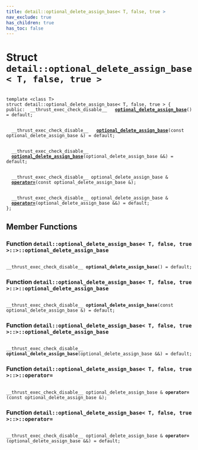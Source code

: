 ```yaml
---
title: detail::optional_delete_assign_base< T, false, true >
nav_exclude: true
has_children: true
has_toc: false
---
```


# Struct `detail::optional_delete_assign_base< T, false, true >`

<code class="doxybook">
<span>template &lt;class T&gt;</span>
<span>struct detail::optional&#95;delete&#95;assign&#95;base&lt; T, false, true &gt; {</span>
<span>public:</span><span>&nbsp;&nbsp;__thrust_exec_check_disable__ </span><span>&nbsp;&nbsp;<b><a href="/api/classes/structdetail_1_1optional__delete__assign__base_3_01t_00_01false_00_01true_01_4.html#function-optional_delete_assign_base">optional&#95;delete&#95;assign&#95;base</a></b>() = default;</span>
<br>
<span>&nbsp;&nbsp;__thrust_exec_check_disable__ </span><span>&nbsp;&nbsp;<b><a href="/api/classes/structdetail_1_1optional__delete__assign__base_3_01t_00_01false_00_01true_01_4.html#function-optional_delete_assign_base">optional&#95;delete&#95;assign&#95;base</a></b>(const optional_delete_assign_base &) = default;</span>
<br>
<span>&nbsp;&nbsp;__thrust_exec_check_disable__ </span><span>&nbsp;&nbsp;<b><a href="/api/classes/structdetail_1_1optional__delete__assign__base_3_01t_00_01false_00_01true_01_4.html#function-optional_delete_assign_base">optional&#95;delete&#95;assign&#95;base</a></b>(optional_delete_assign_base &&) = default;</span>
<br>
<span>&nbsp;&nbsp;__thrust_exec_check_disable__ optional_delete_assign_base & </span><span>&nbsp;&nbsp;<b><a href="/api/classes/structdetail_1_1optional__delete__assign__base_3_01t_00_01false_00_01true_01_4.html#function-operator=">operator=</a></b>(const optional_delete_assign_base &);</span>
<br>
<span>&nbsp;&nbsp;__thrust_exec_check_disable__ optional_delete_assign_base & </span><span>&nbsp;&nbsp;<b><a href="/api/classes/structdetail_1_1optional__delete__assign__base_3_01t_00_01false_00_01true_01_4.html#function-operator=">operator=</a></b>(optional_delete_assign_base &&) = default;</span>
<span>};</span>
</code>

## Member Functions

<h3 id="function-optional_delete_assign_base">
Function <code>detail::optional&#95;delete&#95;assign&#95;base&lt; T, false, true &gt;::&gt;::optional&#95;delete&#95;assign&#95;base</code>
</h3>

<code class="doxybook">
<span>__thrust_exec_check_disable__ </span><span><b>optional_delete_assign_base</b>() = default;</span></code>
<h3 id="function-optional_delete_assign_base">
Function <code>detail::optional&#95;delete&#95;assign&#95;base&lt; T, false, true &gt;::&gt;::optional&#95;delete&#95;assign&#95;base</code>
</h3>

<code class="doxybook">
<span>__thrust_exec_check_disable__ </span><span><b>optional_delete_assign_base</b>(const optional_delete_assign_base &) = default;</span></code>
<h3 id="function-optional_delete_assign_base">
Function <code>detail::optional&#95;delete&#95;assign&#95;base&lt; T, false, true &gt;::&gt;::optional&#95;delete&#95;assign&#95;base</code>
</h3>

<code class="doxybook">
<span>__thrust_exec_check_disable__ </span><span><b>optional_delete_assign_base</b>(optional_delete_assign_base &&) = default;</span></code>
<h3 id="function-operator=">
Function <code>detail::optional&#95;delete&#95;assign&#95;base&lt; T, false, true &gt;::&gt;::operator=</code>
</h3>

<code class="doxybook">
<span>__thrust_exec_check_disable__ optional_delete_assign_base & </span><span><b>operator=</b>(const optional_delete_assign_base &);</span></code>
<h3 id="function-operator=">
Function <code>detail::optional&#95;delete&#95;assign&#95;base&lt; T, false, true &gt;::&gt;::operator=</code>
</h3>

<code class="doxybook">
<span>__thrust_exec_check_disable__ optional_delete_assign_base & </span><span><b>operator=</b>(optional_delete_assign_base &&) = default;</span></code>

